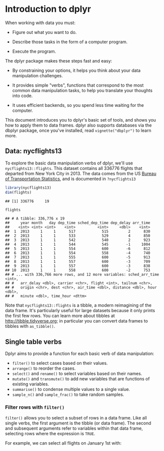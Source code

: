 Introduction to dplyr
=====================

When working with data you must:

* Figure out what you want to do.

* Describe those tasks in the form of a computer program.

* Execute the program.

The dplyr package makes these steps fast and easy:

* By constraining your options, it helps you think about your data manipulation 
  challenges.

* It provides simple "verbs", functions that correspond to the most common data 
  manipulation tasks, to help you translate your thoughts into code.

* It uses efficient backends, so you spend less time waiting for the computer.

This document introduces you to dplyr's basic set of tools, and shows you how to apply them to data frames. dplyr also supports databases via the dbplyr package, once you've installed, read `vignette("dbplyr")` to learn more.

## Data: nycflights13

To explore the basic data manipulation verbs of dplyr, we'll use `nycflights13::flights`. This dataset contains all 336776 flights that departed from New York City in 2013. The data comes from the US [Bureau of Transportation Statistics](http://www.transtats.bts.gov/DatabaseInfo.asp?DB_ID=120&Link=0), and is documented in `?nycflights13`


```r
library(nycflights13)
dim(flights)
```

```
## [1] 336776     19
```

```r
flights
```

```
## # A tibble: 336,776 x 19
##     year month   day dep_time sched_dep_time dep_delay arr_time
##    <int> <int> <int>    <int>          <int>     <dbl>    <int>
##  1  2013     1     1      517            515         2      830
##  2  2013     1     1      533            529         4      850
##  3  2013     1     1      542            540         2      923
##  4  2013     1     1      544            545        -1     1004
##  5  2013     1     1      554            600        -6      812
##  6  2013     1     1      554            558        -4      740
##  7  2013     1     1      555            600        -5      913
##  8  2013     1     1      557            600        -3      709
##  9  2013     1     1      557            600        -3      838
## 10  2013     1     1      558            600        -2      753
## # ... with 336,766 more rows, and 12 more variables: sched_arr_time <int>,
## #   arr_delay <dbl>, carrier <chr>, flight <int>, tailnum <chr>,
## #   origin <chr>, dest <chr>, air_time <dbl>, distance <dbl>, hour <dbl>,
## #   minute <dbl>, time_hour <dttm>
```

Note that `nycflights13::flights` is a tibble, a modern reimagining of the data frame. It's particularly useful for large datasets because it only prints the first few rows. You can learn more about tibbles at <http://tibble.tidyverse.org>; in particular you can convert data frames to tibbles with `as_tibble()`.

## Single table verbs

Dplyr aims to provide a function for each basic verb of data manipulation:

* `filter()` to select cases based on their values.
* `arrange()` to reorder the cases.
* `select()` and `rename()` to select variables based on their names.
* `mutate()` and `transmute()` to add new variables that are functions of existing variables.
* `summarise()` to condense multiple values to a single value.
* `sample_n()` and `sample_frac()` to take random samples.

### Filter rows with `filter()`

`filter()` allows you to select a subset of rows in a data frame. Like all single verbs, the first argument is the tibble (or data frame). The second and subsequent arguments refer to variables within that data frame, selecting rows where the expression is `TRUE`.

For example, we can select all flights on January 1st with:





























































